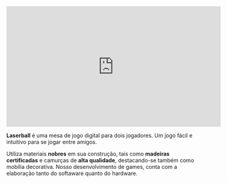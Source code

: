 
<div class="video-container widevideo">
<iframe src="https://www.facebook.com/plugins/video.php?href=https%3A%2F%2Fwww.facebook.com%2Flaserball2016%2Fvideos%2F594284824054190%2F&show_text=0&width=560" width="560" height="315" style="border:none;overflow:hidden" scrolling="no" frameborder="0" allowTransparency="true" allowFullScreen="true"></iframe>
</div>

**Laserball** é uma mesa de jogo digital para dois jogadores. Um jogo fácil e intuitivo para se jogar entre amigos.

Utiliza materiais **nobres** em sua construção, tais como **madeiras certificadas** e camurças de **alta qualidade**, destacando-se também como mobília decorativa.
Nosso desenvolvimento de games, conta com a elaboração tanto do softaware quanto do hardware.
